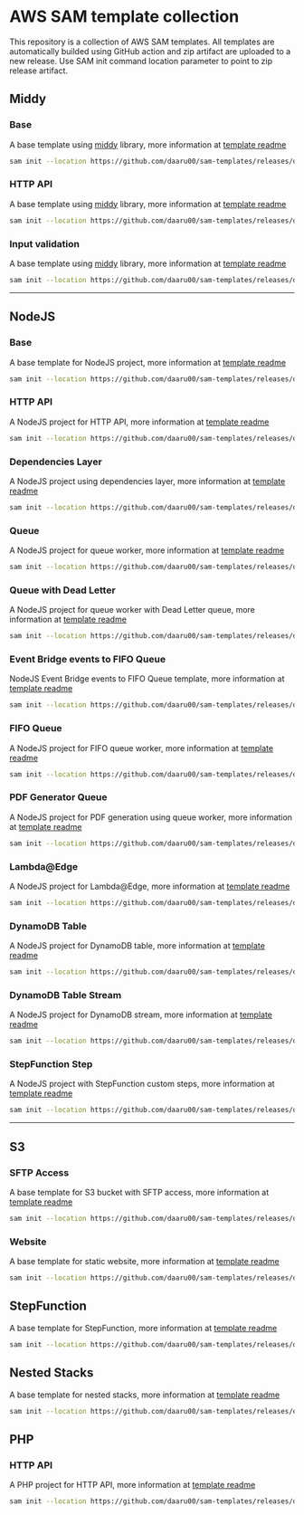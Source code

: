 # AWS SAM template collection

This repository is a collection of AWS SAM templates. All templates are automatically builded using GitHub action and zip artifact are uploaded to a new release. Use SAM init command location parameter to point to zip release artifact.

## Middy

### Base

A base template using [middy](https://github.com/middyjs/middy) library, more information at [template readme](middy/base/README.md)

```bash
sam init --location https://github.com/daaru00/sam-templates/releases/download/v1/middy.zip
```

### HTTP API

A base template using [middy](https://github.com/middyjs/middy) library, more information at [template readme](middy/http/README.md)

```bash
sam init --location https://github.com/daaru00/sam-templates/releases/download/v1/middy-http.zip
```

### Input validation

A base template using [middy](https://github.com/middyjs/middy) library, more information at [template readme](middy/validation/README.md)

```bash
sam init --location https://github.com/daaru00/sam-templates/releases/download/v1/middy-validation.zip
```

---

## NodeJS

### Base

A base template for NodeJS project, more information at [template readme](nodejs/base/README.md)

```bash
sam init --location https://github.com/daaru00/sam-templates/releases/download/v1/nodejs.zip
```

### HTTP API

A NodeJS project for HTTP API, more information at [template readme](nodejs/http/README.md)

```bash
sam init --location https://github.com/daaru00/sam-templates/releases/download/v1/nodejs-http.zip
```

### Dependencies Layer

A NodeJS project using dependencies layer, more information at [template readme](nodejs/layer/README.md)

```bash
sam init --location https://github.com/daaru00/sam-templates/releases/download/v1/nodejs-layer.zip
```

### Queue

A NodeJS project for queue worker, more information at [template readme](nodejs/queue/README.md)

```bash
sam init --location https://github.com/daaru00/sam-templates/releases/download/v1/nodejs-queue.zip
```

### Queue with Dead Letter

A NodeJS project for queue worker with Dead Letter queue, more information at [template readme](nodejs/queue-dead-letter/README.md)

```bash
sam init --location https://github.com/daaru00/sam-templates/releases/download/v1/nodejs-queue-dead-letter.zip
```

### Event Bridge events to FIFO Queue

NodeJS Event Bridge events to FIFO Queue template, more information at [template readme](nodejs/event-bridge-queue-fifo/README.md)

```bash
sam init --location https://github.com/daaru00/sam-templates/releases/download/v1/nodejs-event-bridge-queue-fifo.zip
```

### FIFO Queue

A NodeJS project for FIFO queue worker, more information at [template readme](nodejs/queue-fifo/README.md)

```bash
sam init --location https://github.com/daaru00/sam-templates/releases/download/v1/nodejs-queue-fifo.zip
```

### PDF Generator Queue

A NodeJS project for PDF generation using queue worker, more information at [template readme](nodejs/queue-pdf-generator/README.md)

```bash
sam init --location https://github.com/daaru00/sam-templates/releases/download/v1/nodejs-queue-pdf-generator.zip
```

### Lambda@Edge

A NodeJS project for Lambda@Edge, more information at [template readme](nodejs/edge/README.md)

```bash
sam init --location https://github.com/daaru00/sam-templates/releases/download/v1/nodejs-edge.zip
```

### DynamoDB Table

A NodeJS project for DynamoDB table, more information at [template readme](nodejs/dynamodb/README.md)

```bash
sam init --location https://github.com/daaru00/sam-templates/releases/download/v1/nodejs-dynamodb.zip
```

### DynamoDB Table Stream

A NodeJS project for DynamoDB stream, more information at [template readme](nodejs/dynamodb-stream/README.md)

```bash
sam init --location https://github.com/daaru00/sam-templates/releases/download/v1/nodejs-dynamodb-stream.zip
```

### StepFunction Step

A NodeJS project with StepFunction custom steps, more information at [template readme](nodejs/stepfunction/README.md)

```bash
sam init --location https://github.com/daaru00/sam-templates/releases/download/v1/nodejs-stepfunction.zip
```

---

## S3

### SFTP Access

A base template for S3 bucket with SFTP access, more information at [template readme](s3/sftp-access/README.md)

```bash
sam init --location https://github.com/daaru00/sam-templates/releases/download/v1/s3-sftp-access.zip
```

### Website

A base template for static website, more information at [template readme](s3/website/README.md)

```bash
sam init --location https://github.com/daaru00/sam-templates/releases/download/v1/s3-website.zip
```

## StepFunction

A base template for StepFunction, more information at [template readme](stepfunction/base/README.md)

```bash
sam init --location https://github.com/daaru00/sam-templates/releases/download/v1/stepfunction.zip
```

## Nested Stacks

A base template for nested stacks, more information at [template readme](nested/base/README.md)

```bash
sam init --location https://github.com/daaru00/sam-templates/releases/download/v1/nested.zip
```

## PHP

### HTTP API

A PHP project for HTTP API, more information at [template readme](php/http/README.md)

```bash
sam init --location https://github.com/daaru00/sam-templates/releases/download/v1/php-http.zip
```
